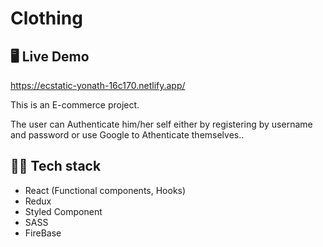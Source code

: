 # Clothing

## 🖥 Live Demo
https://ecstatic-yonath-16c170.netlify.app/


This is an E-commerce project.  

The user can Authenticate him/her self either by registering by username and password or use Google to Athenticate themselves..



## 👨‍💻 Tech stack

- React (Functional components, Hooks)
- Redux
- Styled Component
- SASS
- FireBase

